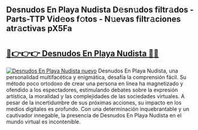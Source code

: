 ## Desnudos En Playa Nudista D𝚎sn𝚞dos filtr𝚊dos - Parts-TTP Vid𝚎os f𝚘tos - N𝚞evas filtr𝚊ciones atr𝚊ctivas pX5Fa

# <h2><a href="http://mb4p2lf.tromn.icu/?c=Desnudos+En+Playa+Nudista">🔗👉👉👉 Desnudos En Playa Nudista 🔗🔗</a></h2>

[![Desnudos En Playa Nudista nuevo](https://i.imgur.com/pEAQMta.gif)](http://mb4p2lf.tromn.icu/?c=Desnudos+En+Playa+Nudista)
Desnudos En Playa Nudista, una personalidad multifacética y enigmática, desafía la comprensión fácil. Su método poco ortodoxo de crear una persona en línea ha magnetizado y ofendido a los espectadores, estimulando debates sobre la expresión artística, la moralidad y las complejidades de las sociedades virtuales. A pesar de la incertidumbre de sus próximas acciones, su impacto en los medios digitales es profundo. Con una determinación inquebrantable y un cautivador innegable, la presencia de Desnudos En Playa Nudista en el mundo virtual es incontenible.
